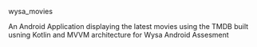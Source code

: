 wysa_movies

An Android Application displaying the latest movies using the TMDB built usning Kotlin and MVVM architecture for Wysa Android Assesment
